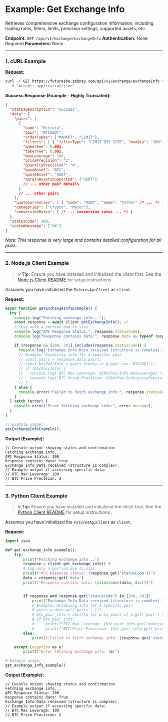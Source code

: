 # Example: Get Exchange Info

Retrieves comprehensive exchange configuration information, including trading rules, filters, limits, precision settings, supported assets, etc.

**Endpoint:** `GET /api/v1/exchange/exchangeInfo`
**Authentication:** None Required
**Parameters:** None .

---

### 1. cURL Example

**Request:**

```bash
curl -X GET https://futuresbe.zebpay.com/api/v1/exchange/exchangeInfo \
  -H "Accept: application/json"
```

**Success Response (Example - Highly Truncated):**

```json
{
  "statusDescription": "Success",
  "data": {
    "pairs": [
      {
        "name": "Bitcoin",
        "pair": "BTCUSDT",
        "orderTypes": ["MARKET", "LIMIT"],
        "filters": [ { "filterType": "LIMIT_QTY_SIZE", "maxQty": "100", "minQty": "0.0001" } /* , ... */ ],
        "makerFee": 0.001,
        "takerFee": 0.002,
        "maxLeverage": 100,
        "pricePrecision": "2",
        "quantityPrecision": "4",
        "baseAsset": "BTC",
        "quoteAsset": "USDT",
        "marginAssetsSupported": ["USDT"]
        // ... other pair details
      }
      // ... other pairs
    ],
    "quoteCurrencies": [ { "code": "USDT", "name": "Tether" /* ... */ } ],
    "categories": ["Crypto", "Major"],
    "conversionRates": { /* ... conversion rates ... */ }
  },
  "statusCode": 200,
  "customMessage": ["OK"]
}
```
*Note: This response is very large and contains detailed configuration for all pairs.*

---

### 2. Node.js Client Example

> **💡 Tip:** Ensure you have installed and initialized the client first. See the [Node.js Client README](futures/clients/rest-http/node/README.md) for setup instructions .

Assumes you have initialized the `FuturesApiClient` as `client`.

**Request:**

```javascript
async function getExchangeInfoExample() {
  try {
    console.log("Fetching exchange info...");
    const response = await client.getExchangeInfo(); //
    // Log only a portion due to size
    console.log("API Response Status:", response.statusCode);
    console.log("Response contains data:", response.data && typeof response.data === 'object');

    if (response && [200, 201].includes(response.statusCode)) {
      console.log("Exchange Info Data received (structure is complex).");
      // Example: Accessing info for a specific pair
      // const pairs = response.data.pairs;
      // const btcPairInfo = pairs.find(p => p.pair === 'BTCUSDT');
      // if (btcPairInfo) {
      //   console.log(`BTC Max Leverage: ${btcPairInfo.maxLeverage}`);
      //   console.log(`BTC Price Precision: ${btcPairInfo.pricePrecision}`);
      // }
    } else {
      console.error("Failed to fetch exchange info:", response.statusDescription);
    }
  } catch (error) {
    console.error("Error fetching exchange info:", error.message);
  }
}

// Example usage:
getExchangeInfoExample();
```

**Output (Example):**

```text
// Console output showing status and confirmation
Fetching exchange info...
API Response Status: 200
Response contains data: true
Exchange Info Data received (structure is complex).
// Example output if accessing specific data:
// BTC Max Leverage: 100
// BTC Price Precision: 2
```

---

### 3. Python Client Example

> **💡 Tip:** Ensure you have installed and initialized the client first. See the [Python Client README](futures/clients/rest-http/python/README.md) for setup instructions .

Assumes you have initialized the `FuturesApiClient` as `client`.

**Request:**

```python
import json

def get_exchange_info_example():
    try:
        print("Fetching exchange info...")
        response = client.get_exchange_info() #
        # Log only a portion due to size
        print(f"API Response Status: {response.get('statusCode')}")
        data = response.get('data')
        print(f"Response contains data: {isinstance(data, dict)}")


        if response and response.get("statusCode") in [200, 201]:
            print("Exchange Info Data received (structure is complex).")
            # Example: Accessing info for a specific pair
            # pairs = data.get('pairs', [])
            # btc_pair_info = next((p for p in pairs if p.get('pair') == 'BTCUSDT'), None)
            # if btc_pair_info:
            #     print(f"BTC Max Leverage: {btc_pair_info.get('maxLeverage')}")
            #     print(f"BTC Price Precision: {btc_pair_info.get('pricePrecision')}")
        else:
            print(f"Failed to fetch exchange info: {response.get('statusDescription')}")

    except Exception as e:
        print(f"Error fetching exchange info: {e}")

# Example usage:
get_exchange_info_example()
```

**Output (Example):**

```text
// Console output showing status and confirmation
Fetching exchange info...
API Response Status: 200
Response contains data: True
Exchange Info Data received (structure is complex).
// Example output if accessing specific data:
// BTC Max Leverage: 100
// BTC Price Precision: 2
```
